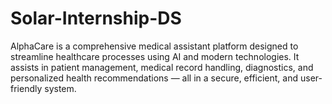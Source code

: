 # Solar-Internship-DS
AlphaCare is a comprehensive medical assistant platform designed to streamline healthcare processes using AI and modern technologies. It assists in patient management, medical record handling, diagnostics, and personalized health recommendations — all in a secure, efficient, and user-friendly system.  
